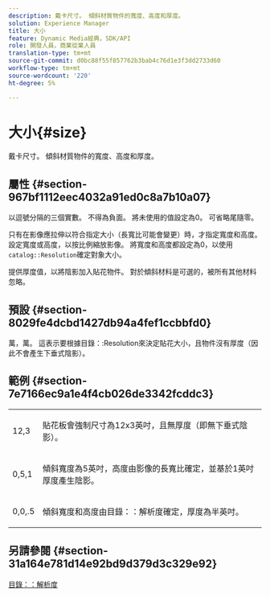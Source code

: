 ```yaml
---
description: 戴卡尺寸。 傾斜材質物件的寬度、高度和厚度。
solution: Experience Manager
title: 大小
feature: Dynamic Media經典，SDK/API
role: 開發人員，商業從業人員
translation-type: tm+mt
source-git-commit: d0bc88f55f857762b3bab4c76d1e3f3dd2733d60
workflow-type: tm+mt
source-wordcount: '220'
ht-degree: 5%

---
```



# 大小{#size}

戴卡尺寸。 傾斜材質物件的寬度、高度和厚度。

## 屬性 {#section-967bf1112eec4032a91ed0c8a7b10a07}

以逗號分隔的三個實數。 不得為負面。 將未使用的值設定為0。 可省略尾隨零。

只有在影像應拉伸以符合指定大小（長寬比可能會變更）時，才指定寬度和高度。 設定寬度或高度，以按比例縮放影像。 將寬度和高度都設定為0，以使用`catalog::Resolution`確定對象大小。

提供厚度值，以將陰影加入貼花物件。 對於傾斜材料是可選的，被所有其他材料忽略。

## 預設 {#section-8029fe4dcbd1427db94a4fef1ccbbfd0}

萬，萬。 這表示要根據目錄：:Resolution來決定貼花大小，且物件沒有厚度（因此不會產生下垂式陰影）。

## 範例 {#section-7e7166ec9a1e4f4cb026de3342fcddc3}

<table id="simpletable_E3503BD975F342C58DDB4C2B56BF0CEE"> 
 <tr class="strow"> 
  <td class="stentry"> <p>12,3 </p></td> 
  <td class="stentry"> <p>貼花板會強制尺寸為12x3英吋，且無厚度（即無下垂式陰影）。 </p></td> 
 </tr> 
 <tr class="strow"> 
  <td class="stentry"> <p>0,5,1 </p></td> 
  <td class="stentry"> <p>傾斜寬度為5英吋，高度由影像的長寬比確定，並基於1英吋厚度產生陰影。 </p></td> 
 </tr> 
 <tr class="strow"> 
  <td class="stentry"> <p>0,0,.5 </p></td> 
  <td class="stentry"> <p>傾斜寬度和高度由目錄：：解析度確定，厚度為半英吋。 </p></td> 
 </tr> 
</table>

## 另請參閱 {#section-31a164e781d14e92bd9d379d3c329e92}

[目錄：：解析度](../../../../../ir-api/material-cat/image-rendering-api-ref/c-ir-material-catalog/c-ir-attributes-reference/r-ir-resolution.md#reference-09fe14e6bfbf4db6b7f4369fffecc806)
